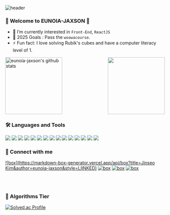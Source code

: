 ![header](https://capsule-render.vercel.app/api?type=waving&color=gradient&width=500&height=250&section=header&text=EUNOIA-JAXSON&desc=JinseoKim's%20github&fontSize=90&descAlign=75&descAlignY=65)

### 🌈 Welcome to EUNOIA-JAXSON 👋
- 🌱 I’m currently interested in `Front-End`, `ReactJS`
- 🥅 2025 Goals : Pass the `woowacourse`.
- ⚡ Fun fact: I love solving Rubik's cubes and have a computer literacy level of 1.

<div style="display: flex; width: 100%; justify-content: space-between;">
<a href="https://github.com/eunoia-jaxson"><img align="center" style="height:180px" src="https://github-readme-stats.vercel.app/api?username=eunoia-jaxson&show_icons=true&include_all_commits=true&theme=holi&hide_border=true" alt="eunoia-jaxson's github stats" /></a>
<a href="https://github.com/eunoia-jaxson"><img align="center" style="height:180px" src="https://github-readme-stats.vercel.app/api/top-langs/?username=eunoia-jaxson&layout=compact&theme=holi&hide_border=true" /></a>
</div>

### 🛠 Languages and Tools

<img src="https://img.shields.io/badge/HTML5-E34F26?style=for-the-badge&logo=HTML5&logoColor=white"/> </t>
<img src="https://img.shields.io/badge/CSS3-1572B6?style=for-the-badge&logo=CSS3&logoColor=white"/> 
<img src="https://img.shields.io/badge/JAVASCRIPT-F7DF1E?style=for-the-badge&logo=JavaScript&logoColor=white"/>
<img src="https://img.shields.io/badge/REACT-61DAFB?style=for-the-badge&logo=React&logoColor=white"/>
<img src="https://img.shields.io/badge/STYLED COMPONENTS-DB7093?style=for-the-badge&logo=Styled-components&logoColor=white"/>
<img src="https://img.shields.io/badge/NODE.JS-339933?style=for-the-badge&logo=Node.js&logoColor=white"/>
<img src="https://img.shields.io/badge/VITE-646CFF?style=for-the-badge&logo=Vite&logoColor=white"/>
<img src="https://img.shields.io/badge/MATTER.JS-4B5562?style=for-the-badge&logo=Matter.js&logoColor=white"/>
<img src="https://img.shields.io/badge/C-A8B9CC?style=for-the-badge&logo=C&logoColor=white"/>
<img src="https://img.shields.io/badge/JAVA-ED8B00?style=for-the-badge&logo=Openjdk&logoColor=white"/>
<img src="https://img.shields.io/badge/PYTHON-3776AB?style=for-the-badge&logo=Python&logoColor=white"/>
<img src="https://img.shields.io/badge/FLUTTER-02569B?style=for-the-badge&logo=Flutter&logoColor=white"/>
<img src="https://img.shields.io/badge/DART-0175C2?style=for-the-badge&logo=Dart&logoColor=white"/>
<img src="https://img.shields.io/badge/FIREBASE-FFCA28?style=for-the-badge&logo=Firebase&logoColor=white"/>
<img src="https://img.shields.io/badge/FIGMA-F24E1E?style=for-the-badge&logo=Figma&logoColor=white"/>

### 📨 Connect with me

[![box](https://markdown-box-generator.vercel.app/api/box?title=Jinseo Kim&author=eunoia-jaxson&style=LIINKED)][linkedin]
[![box](https://markdown-box-generator.vercel.app/api/box?title=eunoia.log&author=eunoia-jaxson&style=DEFAULT)][velog]
[![box](https://markdown-box-generator.vercel.app/api/box?title=eunoia_&author=eunoia-jaxson&style=DEFAULT)][disquiet]
[![box](https://markdown-box-generator.vercel.app/api/box?title=jjin.json&author=eunoia-jaxson&style=INSTA)][instagram]

[velog]: https://velog.io/@jinseo0705
[linkedin]: https://www.linkedin.com/in/jinseo-kim-51b575262/
[disquiet]: https://disquiet.io/@eunoia_
[instagram]: https://www.instagram.com/jjin.json/

<br/>
<br/>

### 🥈 Algorithms Tier

[![Solved.ac Profile](http://mazassumnida.wtf/api/v2/generate_badge?boj=jinseo0705)](https://solved.ac/jinseo0705/)
